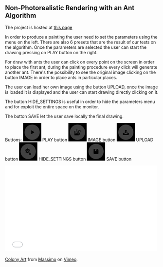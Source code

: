 <h2>Non-Photorealistic Rendering with an Ant Algorithm</h2>

The project is hosted at <a href="http://gianluca-venturini.github.io/ant-npr">this page</a>

In order to produce a painting the user need to set the parameters using the menu on the left. 
There are also 6 presets that are the result of our tests on the algorithm.
Once the parameters are selected the user can start the drawing pressing on PLAY button on the right.

For draw with ants the user can click on every point on the screen in order to place the first ant, during the painting procedure every click will generate another ant.
There's the possibility to see the original image clicking on the button IMAGE in order to place ants in particular places.

The user can load her own image using the button UPLOAD, once the image is loaded it is displayed and the user can start drawing directly clicking on it.

The button HIDE_SETTINGS is useful in order to hide the parameters menu and for exploit the entire space on the monitor.

The button SAVE let the user save locally the final drawing.


Buttons:
    <img src="image/play.png"> PLAY button
    <img src="image/image.png"> IMAGE button
    <img src="image/upload.png"> UPLOAD button
    <img src="image/hide.png"> HIDE_SETTINGS button
    <img src="image/save.png"> SAVE button


<iframe src="//player.vimeo.com/video/114323748" width="500" height="281" frameborder="0" webkitallowfullscreen mozallowfullscreen allowfullscreen></iframe> <p><a href="http://vimeo.com/114323748">Colony Art</a> from <a href="http://vimeo.com/user12649074">Massimo</a> on <a href="https://vimeo.com">Vimeo</a>.</p>
